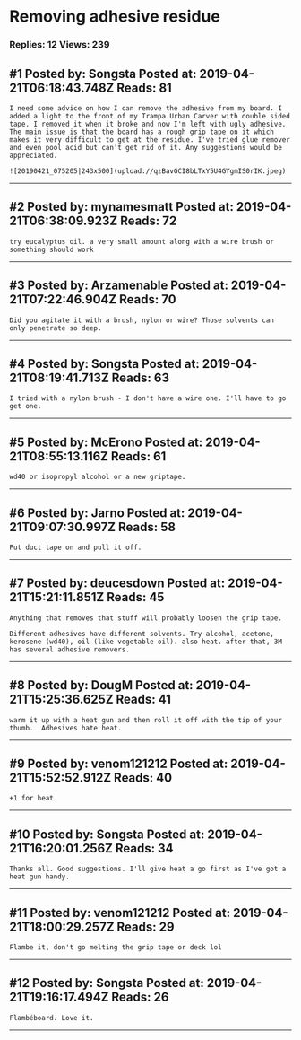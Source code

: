 # Removing adhesive residue

### Replies: 12 Views: 239

## \#1 Posted by: Songsta Posted at: 2019-04-21T06:18:43.748Z Reads: 81

```
I need some advice on how I can remove the adhesive from my board. I added a light to the front of my Trampa Urban Carver with double sided tape. I removed it when it broke and now I'm left with ugly adhesive. The main issue is that the board has a rough grip tape on it which makes it very difficult to get at the residue. I've tried glue remover and even pool acid but can't get rid of it. Any suggestions would be appreciated.

![20190421_075205|243x500](upload://qzBavGCI8bLTxY5U4GYgmIS0rIK.jpeg)
```

---
## \#2 Posted by: mynamesmatt Posted at: 2019-04-21T06:38:09.923Z Reads: 72

```
try eucalyptus oil. a very small amount along with a wire brush or something should work
```

---
## \#3 Posted by: Arzamenable Posted at: 2019-04-21T07:22:46.904Z Reads: 70

```
Did you agitate it with a brush, nylon or wire? Those solvents can only penetrate so deep.
```

---
## \#4 Posted by: Songsta Posted at: 2019-04-21T08:19:41.713Z Reads: 63

```
I tried with a nylon brush - I don't have a wire one. I'll have to go get one.
```

---
## \#5 Posted by: McErono Posted at: 2019-04-21T08:55:13.116Z Reads: 61

```
wd40 or isopropyl alcohol or a new griptape.
```

---
## \#6 Posted by: Jarno Posted at: 2019-04-21T09:07:30.997Z Reads: 58

```
Put duct tape on and pull it off.
```

---
## \#7 Posted by: deucesdown Posted at: 2019-04-21T15:21:11.851Z Reads: 45

```
Anything that removes that stuff will probably loosen the grip tape.

Different adhesives have different solvents. Try alcohol, acetone, kerosene (wd40), oil (like vegetable oil). also heat. after that, 3M has several adhesive removers.
```

---
## \#8 Posted by: DougM Posted at: 2019-04-21T15:25:36.625Z Reads: 41

```
warm it up with a heat gun and then roll it off with the tip of your thumb.  Adhesives hate heat.
```

---
## \#9 Posted by: venom121212 Posted at: 2019-04-21T15:52:52.912Z Reads: 40

```
+1 for heat
```

---
## \#10 Posted by: Songsta Posted at: 2019-04-21T16:20:01.256Z Reads: 34

```
Thanks all. Good suggestions. I'll give heat a go first as I've got a heat gun handy.
```

---
## \#11 Posted by: venom121212 Posted at: 2019-04-21T18:00:29.257Z Reads: 29

```
Flambe it, don't go melting the grip tape or deck lol
```

---
## \#12 Posted by: Songsta Posted at: 2019-04-21T19:16:17.494Z Reads: 26

```
Flambéboard. Love it.
```

---
